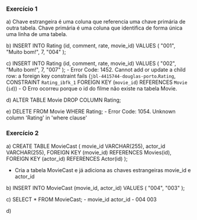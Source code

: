 ### Exercício 1
a) Chave estrangeira é uma coluna que referencia uma chave primária de outra tabela. Chave primária é uma coluna que identifica de forma única uma linha de uma tabela.

b) INSERT INTO Rating (id, comment, rate, movie_id) 
VALUES (
		"001",
    "Muito bom!",
    7,
		"004"
);

c) INSERT INTO Rating (id, comment, rate, movie_id) 
VALUES (
		"002",
    "Muito bom!",
    7,
		"007"
);
    - Error Code: 1452. Cannot add or update a child row: a foreign key constraint fails (`jbl-4415744-douglas-porto`.`Rating`, CONSTRAINT `Rating_ibfk_1` FOREIGN KEY (`movie_id`) REFERENCES `Movie` (`id`))
    - O Erro ocorreu porque o id do filme não existe na tabela Movie.

d) ALTER TABLE Movie DROP COLUMN Rating;

e) DELETE FROM Movie WHERE Rating;
    - Error Code: 1054. Unknown column 'Rating' in 'where clause'

### Exercício 2
a) CREATE TABLE MovieCast (
		movie_id VARCHAR(255),
		actor_id VARCHAR(255),
    FOREIGN KEY (movie_id) REFERENCES Movies(id),
    FOREIGN KEY (actor_id) REFERENCES Actor(id)
);
  - Cria a tabela MovieCast e já adiciona as chaves estrangeiras movie_id e actor_id

b) INSERT INTO MovieCast (movie_id, actor_id)
VALUES (
    "004",
    "003"
);

c) SELECT * FROM MovieCast;
    - movie_id	actor_id
    - 004	      003

d) 

